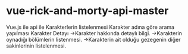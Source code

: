 # vue-rick-and-morty-api-master
 Vue.js ile api ile Karakterlerin listelenmesi Karakter adına göre arama yapılması Karakter Detayı     ->Karakter hakkında detaylı bilgi.     ->Karakterin oynadığı bölümlerin listenmesi.     ->Karakterin ait olduğu gezegenin diğer sakinlerinin listelenmesi.
